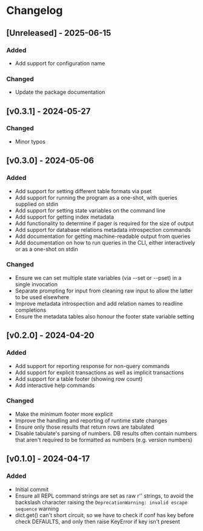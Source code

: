 # Changelog

## [Unreleased] - 2025-06-15

### Added

- Add support for configuration name

### Changed

- Update the package documentation

## [v0.3.1] - 2024-05-27

### Changed

- Minor typos

## [v0.3.0] - 2024-05-06

### Added

- Add support for setting different table formats via pset
- Add support for running the program as a one-shot, with queries supplied on stdin
- Add support for setting state variables on the command line
- Add support for getting index metadata
- Add functionality to determine if pager is required for the size of output
- Add support for database relations metadata introspection commands
- Add documentation for getting machine-readable output from queries
- Add documentation on how to run queries in the CLI, either interactively or as a one-shot on stdin

### Changed

- Ensure we can set multiple state variables (via --set or --pset) in a single invocation
- Separate prompting for input from cleaning raw input to allow the latter to be used elsewhere
- Improve metadata introspection and add relation names to readline completions
- Ensure the metadata tables also honour the footer state variable setting

## [v0.2.0] - 2024-04-20

### Added

- Add support for reporting response for non-query commands
- Add support for explicit transactions as well as implicit transactions
- Add support for a table footer (showing row count)
- Add interactive help commands

### Changed

- Make the minimum footer more explicit
- Improve the handling and reporting of runtime state changes
- Ensure only those results that return rows are tabulated
- Disable tabulate's parsing of numbers.  DB results often contain numbers that aren't required to be formatted as numbers (e.g. version numbers)

## [v0.1.0] - 2024-04-17

### Added

- Initial commit
- Ensure all REPL command strings are set as raw r'' strings, to avoid the backslash character raising the `DeprecationWarning: invalid escape sequence` warning
- dict.get() can't short circuit, so we have to check if conf has key before check DEFAULTS, and only then raise KeyError if key isn't present

